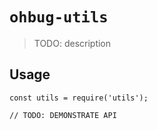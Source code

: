 # `ohbug-utils`

> TODO: description

## Usage

```
const utils = require('utils');

// TODO: DEMONSTRATE API
```
